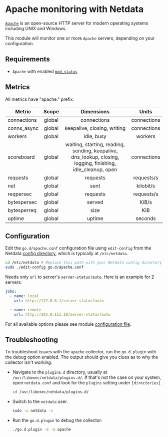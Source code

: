 <!--
title: "Apache monitoring with Netdata"
description: "Monitor the health and performance of Apache web servers with zero configuration, per-second metric granularity, and interactive visualizations."
custom_edit_url: "https://github.com/netdata/go.d.plugin/edit/master/modules/apache/README.md"
sidebar_label: "Apache"
learn_status: "Published"
learn_topic_type: "References"
learn_rel_path: "WebApps"
-->

# Apache monitoring with Netdata

[`Apache`](https://httpd.apache.org/) is an open-source HTTP server for modern operating systems including UNIX and
Windows.

This module will monitor one or more `Apache` servers, depending on your configuration.

## Requirements

- `Apache` with enabled [`mod_status`](https://httpd.apache.org/docs/2.4/mod/mod_status.html)

## Metrics

All metrics have "apache." prefix.

| Metric      | Scope  |                                                 Dimensions                                                  |    Units    |
|-------------|:------:|:-----------------------------------------------------------------------------------------------------------:|:-----------:|
| connections | global |                                                 connections                                                 | connections |
| conns_async | global |                                         keepalive, closing, writing                                         | connections |
| workers     | global |                                                 idle, busy                                                  |   workers   |
| scoreboard  | global | waiting, starting, reading, sending, keepalive, dns_lookup, closing, logging, finishing, idle_cleanup, open | connections |
| requests    | global |                                                  requests                                                   | requests/s  |
| net         | global |                                                    sent                                                     |  kilobit/s  |
| reqpersec   | global |                                                  requests                                                   | requests/s  |
| bytespersec | global |                                                   served                                                    |    KiB/s    |
| bytesperreq | global |                                                    size                                                     |     KiB     |
| uptime      | global |                                                   uptime                                                    |   seconds   |

## Configuration

Edit the `go.d/apache.conf` configuration file using `edit-config` from the
Netdata [config directory](https://learn.netdata.cloud/docs/configure/nodes), which is typically at `/etc/netdata`.

```bash
cd /etc/netdata # Replace this path with your Netdata config directory
sudo ./edit-config go.d/apache.conf
```

Needs only `url` to server's `server-status?auto`. Here is an example for 2 servers:

```yaml
jobs:
  - name: local
    url: http://127.0.0.1/server-status?auto

  - name: remote
    url: http://203.0.113.10/server-status?auto
```

For all available options please see
module [configuration file](https://github.com/netdata/go.d.plugin/blob/master/config/go.d/apache.conf).

## Troubleshooting

To troubleshoot issues with the `apache` collector, run the `go.d.plugin` with the debug option enabled. The output
should give you clues as to why the collector isn't working.

- Navigate to the `plugins.d` directory, usually at `/usr/libexec/netdata/plugins.d/`. If that's not the case on
  your system, open `netdata.conf` and look for the `plugins` setting under `[directories]`.

  ```bash
  cd /usr/libexec/netdata/plugins.d/
  ```

- Switch to the `netdata` user.

  ```bash
  sudo -u netdata -s
  ```

- Run the `go.d.plugin` to debug the collector:

  ```bash
  ./go.d.plugin -d -m apache
  ```
